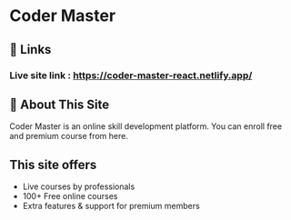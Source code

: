 
# Coder Master

## 🔗 Links
### Live site link :  https://coder-master-react.netlify.app/

## 🚀 About This Site
Coder Master is an online skill development platform. You can enroll free and premium course from here.
  
## This site offers

- Live courses by professionals
- 100+ Free online courses
- Extra features & support for premium members

  

